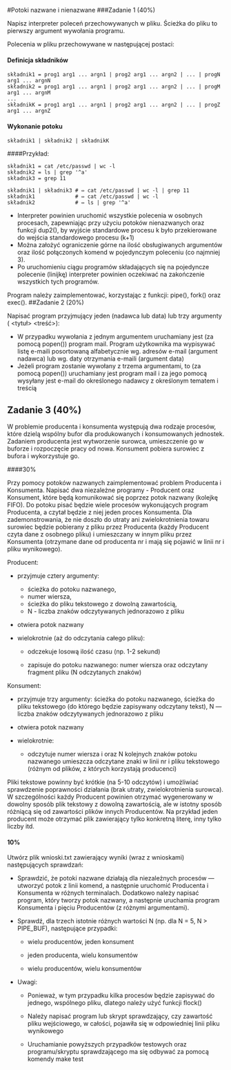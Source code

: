 #Potoki nazwane i nienazwane
###Zadanie 1 (40%)

Napisz interpreter poleceń przechowywanych w pliku. Ścieżka do pliku to pierwszy argument wywołania programu.

Polecenia w pliku przechowywane  w następującej postaci:

#### Definicja składników
    składnik1 = prog1 arg1 ... argn1 | prog2 arg1 ... argn2 | ... | progN arg1 ... argnN
    składnik2 = prog1 arg1 ... argn1 | prog2 arg1 ... argn2 | ... | progM arg1 ... argnM
    ...
    składnikK = prog1 arg1 ... argn1 | prog2 arg1 ... argn2 | ... | progZ arg1 ... argnZ

#### Wykonanie potoku
    składnik1 | składnik2 | składnikK

####Przykład:

    składnik1 = cat /etc/passwd | wc -l
    składnik2 = ls | grep '^a'
    składnik3 = grep 11
    
    składnik1 | składnik3 # ⇔ cat /etc/passwd | wc -l | grep 11
    składnik1             # ⇔ cat /etc/passwd | wc -l
    składnik2             # ⇔ ls | grep '^a'

* Interpreter powinien uruchomić wszystkie polecenia w osobnych procesach, zapewniając przy użyciu potoków nienazwanych oraz funkcji dup2(), by wyjście standardowe procesu k było przekierowane do wejścia standardowego procesu (k+1)
* Można założyć ograniczenie górne na ilość obsługiwanych argumentów oraz ilość połączonych komend w pojedynczym poleceniu (co najmniej 3).
* Po uruchomieniu ciągu programów składających się na pojedyncze polecenie (linijkę) interpreter powinien oczekiwać na zakończenie wszystkich tych programów.

Program należy zaimplementować, korzystając z funkcji: pipe(), fork() oraz exec().
##Zadanie 2 (20%)

Napisać program przyjmujący jeden (nadawca lub data) lub trzy argumenty (<adresEmail> <tytuł> <treść>):
* W przypadku wywołania z jednym argumentem uruchamiany jest (za pomocą popen()) program mail. Program użytkownika ma wypisywać listę e-maili posortowaną alfabetycznie wg. adresów e-mail (argument nadawca) lub wg. daty otrzymania e-maili (argument data)
* Jeżeli program zostanie wywołany z trzema argumentami, to (za pomocą popen()) uruchamiany jest program mail i za jego pomocą wysyłany jest e-mail do określonego nadawcy z określonym tematem i treścią

## Zadanie 3 (40%)

W problemie producenta i konsumenta występują dwa rodzaje procesów, które dzielą wspólny bufor dla produkowanych i konsumowanych jednostek. Zadaniem producenta jest wytworzenie surowca, umieszczenie go w buforze i rozpoczęcie pracy od nowa. Konsument pobiera surowiec z bufora i wykorzystuje go.

####30%

Przy pomocy potoków nazwanych zaimplementować problem Producenta i Konsumenta. Napisać dwa niezależne programy - Producent oraz Konsument, które będą komunikować się poprzez potok nazwany (kolejkę FIFO).  Do potoku pisać będzie wiele procesów wykonujących program Producenta, a czytał będzie z niej jeden proces Konsumenta. Dla zademonstrowania, że nie doszło do utraty ani zwielokrotnienia towaru surowiec będzie pobierany z pliku przez Producenta (każdy Producent czyta dane z osobnego pliku) i umieszczany w innym pliku przez Konsumenta (otrzymane dane od producenta nr i mają się pojawić w linii nr i pliku wynikowego).

Producent:
* przyjmuje cztery argumenty: 
  * ścieżka do potoku nazwanego, 
  * numer wiersza, 
  * ścieżka do pliku tekstowego z dowolną zawartością, 
  * N - liczba znaków odczytywanych jednorazowo z pliku
* otwiera potok nazwany

* wielokrotnie (aż do odczytania całego pliku):

  * odczekuje losową ilość czasu (np. 1-2 sekund)

  * zapisuje do potoku nazwanego: numer wiersza oraz odczytany fragment pliku (N odczytanych znaków) 

Konsument:
* przyjmuje trzy argumenty: ścieżka do potoku nazwanego, ścieżka do pliku tekstowego (do którego będzie zapisywany odczytany tekst), N — liczba znaków odczytywanych jednorazowo z pliku
  
* otwiera potok nazwany
  
* wielokrotnie:
  
  * odczytuje numer wiersza i oraz N kolejnych znaków potoku nazwanego
          umieszcza odczytane znaki w linii nr i pliku tekstowego (różnym od plików, z których korzystają producenci)

Pliki tekstowe powinny być krótkie (na 5-10 odczytów) i umożliwiać sprawdzenie poprawności działania (brak utraty, zwielokrotnienia surowca). W szczególności każdy Producent powinien otrzymać wygenerowany w dowolny sposób plik tekstowy z dowolną zawartością, ale w istotny sposób różniącą się od zawartości plików innych Producentów. Na przykład jeden producent może otrzymać plik zawierający tylko konkretną literę, inny tylko liczby itd. 
#### 10%
Utwórz plik wnioski.txt zawierający wyniki (wraz z wnioskami) następujących sprawdzań:

* Sprawdzić, że potoki nazwane działają dla niezależnych procesów — utworzyć potok z linii komend, a następnie uruchomić Producenta i Konsumenta w różnych terminalach. Dodatkowo należy napisać program, który tworzy potok nazwany, a następnie uruchamia program Konsumenta i pięciu Producentów (z różnymi argumentami).

* Sprawdź, dla trzech istotnie różnych wartości N (np. dla N = 5, N > PIPE_BUF), następujące przypadki:
    
  * wielu producentów, jeden konsument
      
  * jeden producenta, wielu konsumentów
      
  * wielu producentów, wielu konsumentów
* Uwagi:
      
  * Ponieważ, w tym przypadku kilka procesów będzie zapisywać do jednego, wspólnego pliku, dlatego należy użyć funkcji flock()
       
  * Należy napisać program lub skrypt sprawdzający, czy zawartość pliku wejściowego, w całości, pojawiła się w odpowiedniej linii pliku wynikowego
         
  * Uruchamianie powyższych przypadków testowych oraz programu/skryptu sprawdzającego  ma się odbywać za pomocą komendy make test
